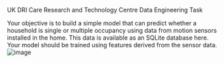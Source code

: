 UK DRI Care Research and Technology Centre Data Engineering Task

Your objective is to build a simple model that can predict whether a household is single or multiple occupancy using data from motion sensors installed in the home. This data is available as an SQLite database here. Your model should be trained using features derived from the sensor data. 
![image](https://github.com/shawon017/Household_Occupancy/assets/16713030/7eaa3fd6-bf73-4ee7-8436-b73316697b62)
